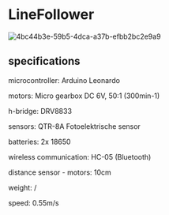 # LineFollower

![4bc44b3e-59b5-4dca-a37b-efbb2bc2e9a9](https://github.com/user-attachments/assets/fccd11e1-9c69-47f6-bad2-0526c54b4d58)


  
## specifications

microcontroller: Arduino Leonardo

motors: Micro gearbox DC	6V, 50:1 (300min-1)

h-bridge: DRV8833

sensors: QTR-8A	Fotoelektrische sensor

batteries: 2x 18650

wireless communication: HC-05 (Bluetooth)

distance sensor - motors: 10cm

weight: /

speed: 0.55m/s

